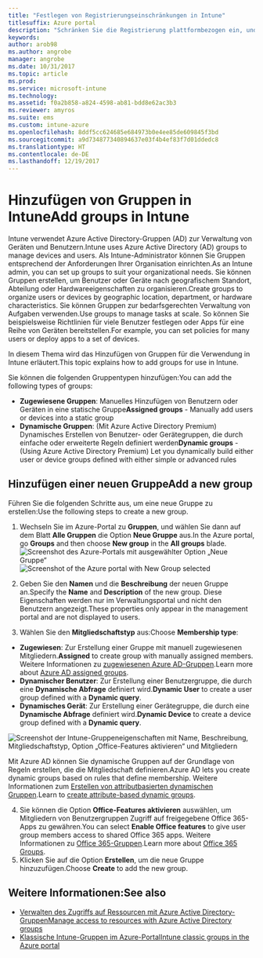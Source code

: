 ```yaml
---
title: "Festlegen von Registrierungseinschränkungen in Intune"
titlesuffix: Azure portal
description: "Schränken Sie die Registrierung plattformbezogen ein, und legen Sie in Intune einen Grenzwert für die Geräteregistrierung fest. \""
keywords: 
author: arob98
ms.author: angrobe
manager: angrobe
ms.date: 10/31/2017
ms.topic: article
ms.prod: 
ms.service: microsoft-intune
ms.technology: 
ms.assetid: f0a2b858-a824-4598-ab81-bdd8e62ac3b3
ms.reviewer: amyros
ms.suite: ems
ms.custom: intune-azure
ms.openlocfilehash: 8ddf5cc624685e684973b0e4ee85de609845f3bd
ms.sourcegitcommit: a9d734877340894637e03f4b4ef83f7d01ddedc8
ms.translationtype: HT
ms.contentlocale: de-DE
ms.lasthandoff: 12/19/2017
---
```

# <a name="add-groups-in-intune"></a><span data-ttu-id="8859a-104">Hinzufügen von Gruppen in Intune</span><span class="sxs-lookup"><span data-stu-id="8859a-104">Add groups in Intune</span></span>
<span data-ttu-id="8859a-105">Intune verwendet Azure Active Directory-Gruppen (AD) zur Verwaltung von Geräten und Benutzern.</span><span class="sxs-lookup"><span data-stu-id="8859a-105">Intune uses Azure Active Directory (AD) groups to manage devices and users.</span></span> <span data-ttu-id="8859a-106">Als Intune-Administrator können Sie Gruppen entsprechend der Anforderungen Ihrer Organisation einrichten.</span><span class="sxs-lookup"><span data-stu-id="8859a-106">As an Intune admin, you can set up groups to suit your organizational needs.</span></span> <span data-ttu-id="8859a-107">Sie können Gruppen erstellen, um Benutzer oder Geräte nach geografischem Standort, Abteilung oder Hardwareeigenschaften zu organisieren.</span><span class="sxs-lookup"><span data-stu-id="8859a-107">Create groups to organize users or devices by geographic location, department, or hardware characteristics.</span></span> <span data-ttu-id="8859a-108">Sie können Gruppen zur bedarfsgerechten Verwaltung von Aufgaben verwenden.</span><span class="sxs-lookup"><span data-stu-id="8859a-108">Use groups to manage tasks at scale.</span></span> <span data-ttu-id="8859a-109">So können Sie beispielsweise Richtlinien für viele Benutzer festlegen oder Apps für eine Reihe von Geräten bereitstellen.</span><span class="sxs-lookup"><span data-stu-id="8859a-109">For example, you can set policies for many users or  deploy apps to a set of devices.</span></span>

<span data-ttu-id="8859a-110">In diesem Thema wird das Hinzufügen von Gruppen für die Verwendung in Intune erläutert.</span><span class="sxs-lookup"><span data-stu-id="8859a-110">This topic explains how to add groups for use in Intune.</span></span>

<span data-ttu-id="8859a-111">Sie können die folgenden Gruppentypen hinzufügen:</span><span class="sxs-lookup"><span data-stu-id="8859a-111">You can add the following types of groups:</span></span>
- <span data-ttu-id="8859a-112">**Zugewiesene Gruppen**: Manuelles Hinzufügen von Benutzern oder Geräten in eine statische Gruppe</span><span class="sxs-lookup"><span data-stu-id="8859a-112">**Assigned groups** - Manually add users or devices into a static group</span></span>
- <span data-ttu-id="8859a-113">**Dynamische Gruppen**: (Mit Azure Active Directory Premium) Dynamisches Erstellen von Benutzer- oder Gerätegruppen, die durch einfache oder erweiterte Regeln definiert werden</span><span class="sxs-lookup"><span data-stu-id="8859a-113">**Dynamic groups** - (Using Azure Active Directory Premium) Let you dynamically build either user or device groups defined with either simple or advanced rules</span></span>

## <a name="add-a-new-group"></a><span data-ttu-id="8859a-114">Hinzufügen einer neuen Gruppe</span><span class="sxs-lookup"><span data-stu-id="8859a-114">Add a new group</span></span>

<span data-ttu-id="8859a-115">Führen Sie die folgenden Schritte aus, um eine neue Gruppe zu erstellen:</span><span class="sxs-lookup"><span data-stu-id="8859a-115">Use the following steps to create a new group.</span></span>
1. <span data-ttu-id="8859a-116">Wechseln Sie im Azure-Portal zu **Gruppen**, und wählen Sie dann auf dem Blatt **Alle Gruppen** die Option **Neue Gruppe** aus.</span><span class="sxs-lookup"><span data-stu-id="8859a-116">In the Azure portal, go **Groups** and then choose **New group** in the **All groups** blade.</span></span>
  <span data-ttu-id="8859a-117">![Screenshot des Azure-Portals mit ausgewählter Option „Neue Gruppe“](./media/groups-add-new.png)</span><span class="sxs-lookup"><span data-stu-id="8859a-117">![Screenshot of the Azure portal with New Group selected](./media/groups-add-new.png)</span></span>
2. <span data-ttu-id="8859a-118">Geben Sie den **Namen** und die **Beschreibung** der neuen Gruppe an.</span><span class="sxs-lookup"><span data-stu-id="8859a-118">Specify the **Name** and **Description** of the new group.</span></span> <span data-ttu-id="8859a-119">Diese Eigenschaften werden nur im Verwaltungsportal und nicht den Benutzern angezeigt.</span><span class="sxs-lookup"><span data-stu-id="8859a-119">These properties only appear in the management portal and are not displayed to users.</span></span>

3. <span data-ttu-id="8859a-120">Wählen Sie den **Mitgliedschaftstyp** aus:</span><span class="sxs-lookup"><span data-stu-id="8859a-120">Choose **Membership type**:</span></span>
  - <span data-ttu-id="8859a-121">**Zugewiesen**: Zur Erstellung einer Gruppe mit manuell zugewiesenen Mitgliedern.</span><span class="sxs-lookup"><span data-stu-id="8859a-121">**Assigned** to create group with manually assigned members.</span></span> <span data-ttu-id="8859a-122">Weitere Informationen zu [zugewiesenen Azure AD-Gruppen](https://docs.microsoft.com/azure/active-directory/active-directory-groups-create-azure-portal).</span><span class="sxs-lookup"><span data-stu-id="8859a-122">Learn more about [Azure AD assigned groups](https://docs.microsoft.com/azure/active-directory/active-directory-groups-create-azure-portal).</span></span>
  - <span data-ttu-id="8859a-123">**Dynamischer Benutzer**: Zur Erstellung einer Benutzergruppe, die durch eine **Dynamische Abfrage** definiert wird.</span><span class="sxs-lookup"><span data-stu-id="8859a-123">**Dynamic User** to create a user group defined with a **Dynamic query**.</span></span>
  - <span data-ttu-id="8859a-124">**Dynamisches Gerät**: Zur Erstellung einer Gerätegruppe, die durch eine **Dynamische Abfrage** definiert wird.</span><span class="sxs-lookup"><span data-stu-id="8859a-124">**Dynamic Device** to create a device group defined with a **Dynamic query**.</span></span>

  ![Screenshot der Intune-Gruppeneigenschaften mit Name, Beschreibung, Mitgliedschaftstyp, Option „Office-Features aktivieren“ und Mitgliedern](./media/groups-add-properties.png)

  <span data-ttu-id="8859a-126">Mit Azure AD können Sie dynamische Gruppen auf der Grundlage von Regeln erstellen, die die Mitgliedschaft definieren.</span><span class="sxs-lookup"><span data-stu-id="8859a-126">Azure AD lets you create dynamic groups based on rules that define membership.</span></span> <span data-ttu-id="8859a-127">Weitere Informationen zum [Erstellen von attributbasierten dynamischen Gruppen](https://docs.microsoft.com/azure/active-directory/active-directory-groups-dynamic-membership-azure-portal).</span><span class="sxs-lookup"><span data-stu-id="8859a-127">Learn to [create attribute-based dynamic groups](https://docs.microsoft.com/azure/active-directory/active-directory-groups-dynamic-membership-azure-portal).</span></span>

4. <span data-ttu-id="8859a-128">Sie können die Option **Office-Features aktivieren** auswählen, um Mitgliedern von Benutzergruppen Zugriff auf freigegebene Office 365-Apps zu gewähren.</span><span class="sxs-lookup"><span data-stu-id="8859a-128">You can select **Enable Office features** to give user group members access to shared Office 365 apps.</span></span> <span data-ttu-id="8859a-129">Weitere Informationen zu [Office 365-Gruppen](https://support.office.com/article/Learn-about-Office-365-groups-b565caa1-5c40-40ef-9915-60fdb2d97fa2).</span><span class="sxs-lookup"><span data-stu-id="8859a-129">Learn more about [Office 365 Groups](https://support.office.com/article/Learn-about-Office-365-groups-b565caa1-5c40-40ef-9915-60fdb2d97fa2).</span></span>
5. <span data-ttu-id="8859a-130">Klicken Sie auf die Option **Erstellen**, um die neue Gruppe hinzuzufügen.</span><span class="sxs-lookup"><span data-stu-id="8859a-130">Choose **Create** to add the new group.</span></span>

## <a name="see-also"></a><span data-ttu-id="8859a-131">Weitere Informationen:</span><span class="sxs-lookup"><span data-stu-id="8859a-131">See also</span></span>
- [<span data-ttu-id="8859a-132">Verwalten des Zugriffs auf Ressourcen mit Azure Active Directory-Gruppen</span><span class="sxs-lookup"><span data-stu-id="8859a-132">Manage access to resources with Azure Active Directory groups</span></span>](https://docs.microsoft.com/azure/active-directory/active-directory-manage-groups)
- [<span data-ttu-id="8859a-133">Klassische Intune-Gruppen im Azure-Portal</span><span class="sxs-lookup"><span data-stu-id="8859a-133">Intune classic groups in the Azure portal</span></span>](groups-get-started.md)
